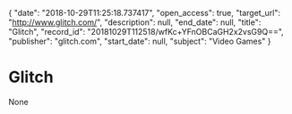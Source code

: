 {
  "date": "2018-10-29T11:25:18.737417", 
  "open_access": true, 
  "target_url": "http://www.glitch.com/", 
  "description": null, 
  "end_date": null, 
  "title": "Glitch", 
  "record_id": "20181029T112518/wfKc+YFnOBCaGH2x2vsG9Q==", 
  "publisher": "glitch.com", 
  "start_date": null, 
  "subject": "Video Games"
}

# Glitch

None